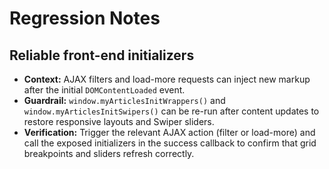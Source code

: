 # Regression Notes

## Reliable front-end initializers
- **Context:** AJAX filters and load-more requests can inject new markup after the initial `DOMContentLoaded` event.
- **Guardrail:** `window.myArticlesInitWrappers()` and `window.myArticlesInitSwipers()` can be re-run after content updates to restore responsive layouts and Swiper sliders.
- **Verification:** Trigger the relevant AJAX action (filter or load-more) and call the exposed initializers in the success callback to confirm that grid breakpoints and sliders refresh correctly.
